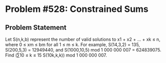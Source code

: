# Problem #528: Constrained Sums 

## Problem Statement 

Let S(n,k,b) represent the number of valid solutions to x1 + x2 + ... + xk ≤ n, where 0 ≤ xm ≤ bm for all 1 ≤ m ≤ k.
For example, S(14,3,2) = 135, S(200,5,3) = 12949440, and S(1000,10,5) mod 1 000 000 007 = 624839075.
Find (∑10 ≤ k ≤ 15 S(10k,k,k)) mod 1 000 000 007.
